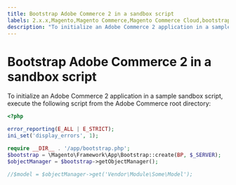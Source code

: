 ```yaml
---
title: Bootstrap Adobe Commerce 2 in a sandbox script
labels: 2.x.x,Magento,Magento Commerce,Magento Commerce Cloud,bootstrap,how to,sandbox,Adobe Commerce,cloud infrastructure
description: "To initialize an Adobe Commerce 2 application in a sample sandbox script, execute the following script from the Adobe Commerce root directory:"
---
```


# Bootstrap Adobe Commerce 2 in a sandbox script

To initialize an Adobe Commerce 2 application in a sample sandbox script, execute the following script from the Adobe Commerce root directory:

```php
<?php

error_reporting(E_ALL | E_STRICT);
ini_set('display_errors', 1);

require __DIR__ . '/app/bootstrap.php';
$bootstrap = \Magento\Framework\App\Bootstrap::create(BP, $_SERVER);
$objectManager = $bootstrap->getObjectManager();

//$model = $objectManager->get('Vendor\Module\Some\Model');
``` 
